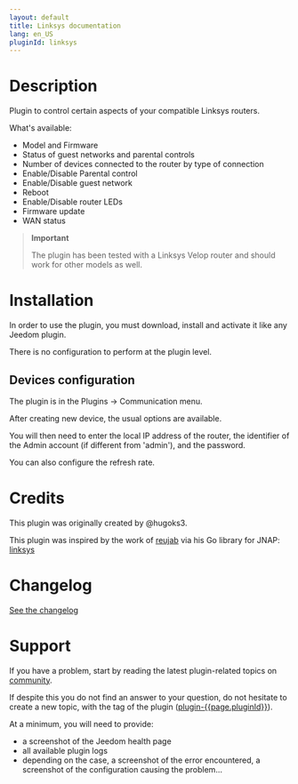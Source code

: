 ```yaml
---
layout: default
title: Linksys documentation 
lang: en_US
pluginId: linksys
---
```


# Description

Plugin to control certain aspects of your compatible Linksys routers.

What's available:

- Model and Firmware
- Status of guest networks and parental controls
- Number of devices connected to the router by type of connection
- Enable/Disable Parental control
- Enable/Disable guest network
- Reboot
- Enable/Disable router LEDs
- Firmware update
- WAN status

> **Important**
>
> The plugin has been tested with a Linksys Velop router and should work for other models as well.

# Installation

In order to use the plugin, you must download, install and activate it like any Jeedom plugin.

There is no configuration to perform at the plugin level.

## Devices configuration

The plugin is in the Plugins → Communication menu.

After creating new device, the usual options are available.

You will then need to enter the local IP address of the router, the identifier of the Admin account (if different from 'admin'), and the password.

You can also configure the refresh rate.

# Credits

This plugin was originally created by @hugoks3.

This plugin was inspired by the work of [reujab](https://github.com/reujab) via his Go library for JNAP: [linksys](https://github.com/reujab/linksys)

# Changelog

[See the changelog](./changelog)

# Support

If you have a problem, start by reading the latest plugin-related topics on [community]({{site.forum}}/tag/plugin-{{page.pluginId}}).

If despite this you do not find an answer to your question, do not hesitate to create a new topic, with the tag of the plugin ([plugin-{{page.pluginId}}]({{site.forum}}/tag/plugin-{{page.pluginId}})).

At a minimum, you will need to provide:

- a screenshot of the Jeedom health page
- all available plugin logs
- depending on the case, a screenshot of the error encountered, a screenshot of the configuration causing the problem...

